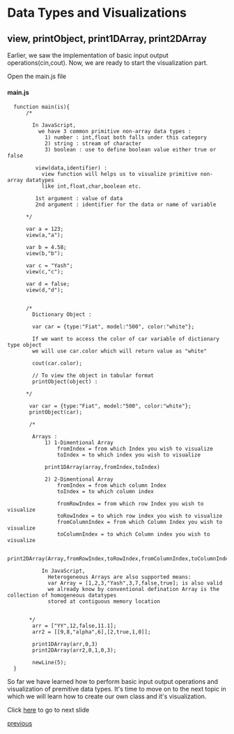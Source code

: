 # Data Types and Visualizations

## view, printObject, print1DArray, print2DArray

Earlier, we saw the implementation of basic input output operations(cin,cout). 
Now, we are ready to start the visualization part.

Open the main.js file 

#### main.js
    
      function main(is){
          /*
                        
            In JavaScript,
              we have 3 common primitive non-array data types :
                1) number : int,float both falls under this category
                2) string : stream of character
                3) boolean : use to define boolean value either true or false
             
             view(data,identifier) :
               view function will helps us to visualize primitive non-array datatypes
               like int,float,char,boolean etc.
             
             1st argument : value of data
             2nd argument : identifier for the data or name of variable
          
          */
          
          var a = 123;
          view(a,"a");

          var b = 4.58;
          view(b,"b");

          var c = "Yash";
          view(c,"c");

          var d = false;
          view(d,"d");  
          
          
          /*
            Dictionary Object : 
            
            var car = {type:"Fiat", model:"500", color:"white"};
            
            If we want to access the color of car variable of dictionary type object
            we will use car.color which will return value as "white"
              
            cout(car.color); 
            
            // To view the object in tabular format             
            printObject(object) :
            
          */
          
           var car = {type:"Fiat", model:"500", color:"white"};
           printObject(car);
           
           /*
           
            Arrays : 
                1) 1-Dimentional Array
                    fromIndex = from which Index you wish to visualize
                    toIndex = to which index you wish to visualize
                
                print1DArray(array,fromIndex,toIndex)
                
                2) 2-Dimentional Array
                    fromIndex = from which column Index
                    toIndex = to which column index
                    
                    fromRowIndex = from which row Index you wish to visualize
                    toRowIndex = to which row index you wish to visualize 
                    fromColumnIndex = from which Column Index you wish to visualize
                    toColumnIndex = to which Column index you wish to visualize 
                
                print2DArray(Array,fromRowIndex,toRowIndex,fromColumnIndex,toColumnIndex)
                
               In JavaScript,
                 Heterogeneous Arrays are also supported means:
                 var Array = [1,2,3,"Yash",3,7,false,true]; is also valid
                 we already know by conventional defination Array is the collection of homogeneous datatypes
                 stored at contiguous memory location
            
           
           */
            arr = ["YY",12,false,11.1]; 
            arr2 = [[9,8,"alpha",6],[2,true,1,0]];

            print1DArray(arr,0,3)
            print2DArray(arr2,0,1,0,3);
           
            newLine(5);
      }


So far we have learned how to perform basic input output operations and visualization of premitive data types. It's time 
to move on to the next topic in which we will learn how to create our own class and it's visualization.

Click [here]() to go to next slide

[previous](https://github.com/yashp241195/JavaScriptOOP/blob/master/documentation/HelloWorld.MD)



